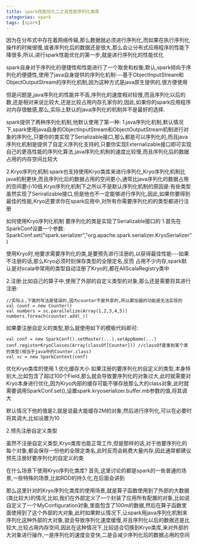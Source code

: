 ```yaml
---
title: spark性能优化二之高性能序列化类库
categories: spark  
tags: [spark]
---
```





因为在分布式中存在着网络传输,那么数据就必须进行序列化,而如果在执行序列化操作的时候很慢,或者序列化后的数据还是很大,那么会让分布式应用程序的性能下降很多,所以,进行spark性能优化的第一步,就是进行序列化的性能优化

<!--more-->



spark自身对于序列化的便捷性和性能进行了一个取舍和权衡,默认,spark倾向于序列化的便捷性,使用了java自身提供的序列化机制---基于ObjectInputStream和ObjectOutputStream的序列化机制,因为这种方式是java原生提供的,很方便使用

但是问题是,java序列化的性能并不高,序列化的速度相对较慢,而且序列化以后的数,还是相对来说比较大,还是比较占用内存孔家你的,因此,如果你的spark应用程序对内存很敏感,那么,实际上默认的java序列化的机制并不是最好的选择.


spark提供了两种序列化机制,他默认使用了第一种:
1.java序列化机制,默认情况下,spark使用java自身的ObjectInputStream和ObjectOutputStream机制进行对象的序列化,只要你的类实现了Serializable接口,那么都是可以序列化的,而且java序列化机制是提供了自定义序列化支持的,只要你实现Externalizable接口即可实现自己的更高性能的序列化算法,java序列化机制的速度比较慢,而且序列化后的数据占用的内存空间比较大

2.Kryo序列化机制:spark也支持使用Kryo类库来进行序列化,Kryo序列化机制比java机制更快,而且序列化后的数据占用的空间更小,通常比java序列化的数据占用的空间要小10倍,Kryo序列化机制下之所以不是默认序列化机制的原因是:有些类型虽然实现了Seriralizable接口,但是他也不一定能够进行序列化,因此,如果你要得到最佳的性能,Kryo还要求你在spark应用中,对所有你需要序列化的的类型都进行注册




如何使用Kryo序列化机制
要序列化的类是实现了Serializable接口的
1.首先在SparkConf设置一个参数:
SparkConf.set("spark.serializer","org.apache.spark.serializer.KryoSerializer")

使用Kryo时,他要求需要序列化的类,是要预先进行注册的,以获得最佳性能---如果不注册的话,那么Kryo必须时刻保存类型的全限定名,反而 占用不少内存,spark默认是对scala中常用的类型自动注册了Kryo的,都在AllScalaRegistry类中


2.注册:比如自己的算子中,使用了外部的自定义类型的对象,那么还是需要将其进行注册:
```
//实际上,下面的写法是错误的,因为counter不是共享的,所以累加器的功能是无法实现的
val count = new Counter()
val numbers = sc.parallelize(Array(1,2,3,4,5))
numbers.foreach(counter.add(_))
```


如果要注册自定义的类型,那么就使用如下的模板代码即可:
```
val conf = new SparkConf().setMaster(...).setAppName(...)
conf.registerKryoClasses(Array(classOf[Counter])) //classOf是拿到某个类的类型(相当于java中的Counter.class)
val sc = new SparkContext(conf)
```




优化Kryo类库的使用
1.优化缓存大小
如果注册的要序列化的自定义的类型,本身特别大,比如包含了超过100个Field,那么就会导致要序列化的对象过大,此时就需要对Kryo本身进行优化,因为Kryo内部的缓存可能不够存放那么大的class对象,此时就需要调用SparkConf.set(),设置spark.kryoserializer.buffer.mb参数的值,将其调大

默认情况下他的值是2,就是说最大能缓存2M的对象,然后进行序列化,可以在必要时将其调大,比如设置为10



2.预先注册自定义类型

虽然不注册自定义类型,Kryo类库也能正常工作,但是那样的话,对于他要序列化的每个对象,都会保存一份他的全限定类名,此时反而会耗费大量内存,因此通常都建议预先注册好要序列化的自定义的类




在什么场景下使用Kryo序列化类库?
首先,这里讨论的都是spark的一些普通的场景,一些特殊的场景,比如RDD的持久化,在后面会讲到

那么这里针对的Kryo序列化类库的使用场景,就是算子函数使用到了外部的大数据(类比较大)的情况,比如,我们在外部定义了一个封装了应用所有配置的对象,比如说自定义了一个MyConfiguration对象,里面包含了100m的数据,然后在算子函数里面使用到了这个外部的大对象,此时如果默认情况下,让spark用java序列化机制来序列化这种外部的大对象,就会导致序列化速度缓慢,并且序列化以后的数据还是比较大,比较占用内存空间,因此在这种情况下,比较适合切换到Kryo类库,来对外部的大对象进行操作,一是序列化的速度会变快,二是会减少序列化后的数据占用的空间


